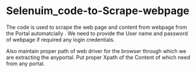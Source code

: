 # Selenuim_code-to-Scrape-webpage

The code is used to scrape the web page and content from webpage  from the Portal  automatcially . We need to provide the User name and password of webpage if required any login credentials.

Also maintain proper path of web driver for the browser through which we are extracting the anyportal.
Put proper Xpath of the Content of which need from any portal.

